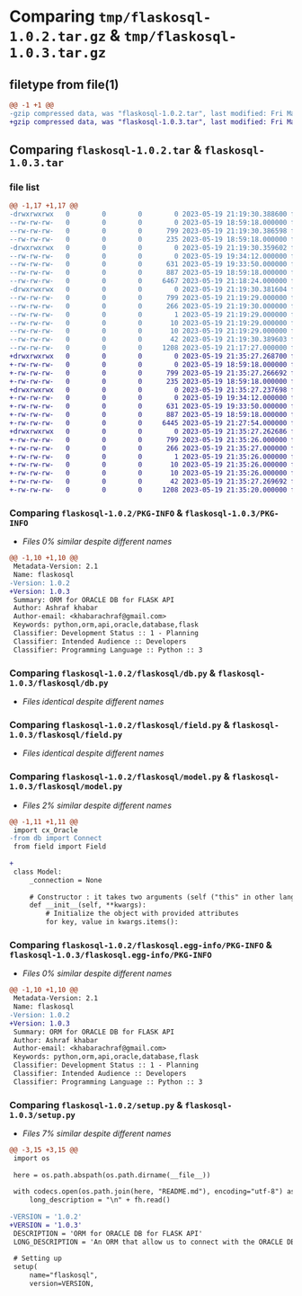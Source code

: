 # Comparing `tmp/flaskosql-1.0.2.tar.gz` & `tmp/flaskosql-1.0.3.tar.gz`

## filetype from file(1)

```diff
@@ -1 +1 @@
-gzip compressed data, was "flaskosql-1.0.2.tar", last modified: Fri May 19 21:19:30 2023, max compression
+gzip compressed data, was "flaskosql-1.0.3.tar", last modified: Fri May 19 21:35:27 2023, max compression
```

## Comparing `flaskosql-1.0.2.tar` & `flaskosql-1.0.3.tar`

### file list

```diff
@@ -1,17 +1,17 @@
-drwxrwxrwx   0        0        0        0 2023-05-19 21:19:30.388600 flaskosql-1.0.2/
--rw-rw-rw-   0        0        0        0 2023-05-19 18:59:18.000000 flaskosql-1.0.2/LICENSE
--rw-rw-rw-   0        0        0      799 2023-05-19 21:19:30.386598 flaskosql-1.0.2/PKG-INFO
--rw-rw-rw-   0        0        0      235 2023-05-19 18:59:18.000000 flaskosql-1.0.2/README.md
-drwxrwxrwx   0        0        0        0 2023-05-19 21:19:30.359602 flaskosql-1.0.2/flaskosql/
--rw-rw-rw-   0        0        0        0 2023-05-19 19:34:12.000000 flaskosql-1.0.2/flaskosql/__init__.py
--rw-rw-rw-   0        0        0      631 2023-05-19 19:33:50.000000 flaskosql-1.0.2/flaskosql/db.py
--rw-rw-rw-   0        0        0      887 2023-05-19 18:59:18.000000 flaskosql-1.0.2/flaskosql/field.py
--rw-rw-rw-   0        0        0     6467 2023-05-19 21:18:24.000000 flaskosql-1.0.2/flaskosql/model.py
-drwxrwxrwx   0        0        0        0 2023-05-19 21:19:30.381604 flaskosql-1.0.2/flaskosql.egg-info/
--rw-rw-rw-   0        0        0      799 2023-05-19 21:19:29.000000 flaskosql-1.0.2/flaskosql.egg-info/PKG-INFO
--rw-rw-rw-   0        0        0      266 2023-05-19 21:19:30.000000 flaskosql-1.0.2/flaskosql.egg-info/SOURCES.txt
--rw-rw-rw-   0        0        0        1 2023-05-19 21:19:29.000000 flaskosql-1.0.2/flaskosql.egg-info/dependency_links.txt
--rw-rw-rw-   0        0        0       10 2023-05-19 21:19:29.000000 flaskosql-1.0.2/flaskosql.egg-info/requires.txt
--rw-rw-rw-   0        0        0       10 2023-05-19 21:19:29.000000 flaskosql-1.0.2/flaskosql.egg-info/top_level.txt
--rw-rw-rw-   0        0        0       42 2023-05-19 21:19:30.389603 flaskosql-1.0.2/setup.cfg
--rw-rw-rw-   0        0        0     1208 2023-05-19 21:17:27.000000 flaskosql-1.0.2/setup.py
+drwxrwxrwx   0        0        0        0 2023-05-19 21:35:27.268700 flaskosql-1.0.3/
+-rw-rw-rw-   0        0        0        0 2023-05-19 18:59:18.000000 flaskosql-1.0.3/LICENSE
+-rw-rw-rw-   0        0        0      799 2023-05-19 21:35:27.266692 flaskosql-1.0.3/PKG-INFO
+-rw-rw-rw-   0        0        0      235 2023-05-19 18:59:18.000000 flaskosql-1.0.3/README.md
+drwxrwxrwx   0        0        0        0 2023-05-19 21:35:27.237698 flaskosql-1.0.3/flaskosql/
+-rw-rw-rw-   0        0        0        0 2023-05-19 19:34:12.000000 flaskosql-1.0.3/flaskosql/__init__.py
+-rw-rw-rw-   0        0        0      631 2023-05-19 19:33:50.000000 flaskosql-1.0.3/flaskosql/db.py
+-rw-rw-rw-   0        0        0      887 2023-05-19 18:59:18.000000 flaskosql-1.0.3/flaskosql/field.py
+-rw-rw-rw-   0        0        0     6445 2023-05-19 21:27:54.000000 flaskosql-1.0.3/flaskosql/model.py
+drwxrwxrwx   0        0        0        0 2023-05-19 21:35:27.262686 flaskosql-1.0.3/flaskosql.egg-info/
+-rw-rw-rw-   0        0        0      799 2023-05-19 21:35:26.000000 flaskosql-1.0.3/flaskosql.egg-info/PKG-INFO
+-rw-rw-rw-   0        0        0      266 2023-05-19 21:35:27.000000 flaskosql-1.0.3/flaskosql.egg-info/SOURCES.txt
+-rw-rw-rw-   0        0        0        1 2023-05-19 21:35:26.000000 flaskosql-1.0.3/flaskosql.egg-info/dependency_links.txt
+-rw-rw-rw-   0        0        0       10 2023-05-19 21:35:26.000000 flaskosql-1.0.3/flaskosql.egg-info/requires.txt
+-rw-rw-rw-   0        0        0       10 2023-05-19 21:35:26.000000 flaskosql-1.0.3/flaskosql.egg-info/top_level.txt
+-rw-rw-rw-   0        0        0       42 2023-05-19 21:35:27.269692 flaskosql-1.0.3/setup.cfg
+-rw-rw-rw-   0        0        0     1208 2023-05-19 21:35:20.000000 flaskosql-1.0.3/setup.py
```

### Comparing `flaskosql-1.0.2/PKG-INFO` & `flaskosql-1.0.3/PKG-INFO`

 * *Files 0% similar despite different names*

```diff
@@ -1,10 +1,10 @@
 Metadata-Version: 2.1
 Name: flaskosql
-Version: 1.0.2
+Version: 1.0.3
 Summary: ORM for ORACLE DB for FLASK API
 Author: Ashraf khabar
 Author-email: <khabarachraf@gmail.com>
 Keywords: python,orm,api,oracle,database,flask
 Classifier: Development Status :: 1 - Planning
 Classifier: Intended Audience :: Developers
 Classifier: Programming Language :: Python :: 3
```

### Comparing `flaskosql-1.0.2/flaskosql/db.py` & `flaskosql-1.0.3/flaskosql/db.py`

 * *Files identical despite different names*

### Comparing `flaskosql-1.0.2/flaskosql/field.py` & `flaskosql-1.0.3/flaskosql/field.py`

 * *Files identical despite different names*

### Comparing `flaskosql-1.0.2/flaskosql/model.py` & `flaskosql-1.0.3/flaskosql/model.py`

 * *Files 2% similar despite different names*

```diff
@@ -1,11 +1,11 @@
 import cx_Oracle
-from db import Connect
 from field import Field
 
+
 class Model:
     _connection = None
     
     # Constructor : it takes two arguments (self ("this" in other languages and *kwargs wich can be translated to string of values))
     def __init__(self, **kwargs):
         # Initialize the object with provided attributes
         for key, value in kwargs.items():
```

### Comparing `flaskosql-1.0.2/flaskosql.egg-info/PKG-INFO` & `flaskosql-1.0.3/flaskosql.egg-info/PKG-INFO`

 * *Files 0% similar despite different names*

```diff
@@ -1,10 +1,10 @@
 Metadata-Version: 2.1
 Name: flaskosql
-Version: 1.0.2
+Version: 1.0.3
 Summary: ORM for ORACLE DB for FLASK API
 Author: Ashraf khabar
 Author-email: <khabarachraf@gmail.com>
 Keywords: python,orm,api,oracle,database,flask
 Classifier: Development Status :: 1 - Planning
 Classifier: Intended Audience :: Developers
 Classifier: Programming Language :: Python :: 3
```

### Comparing `flaskosql-1.0.2/setup.py` & `flaskosql-1.0.3/setup.py`

 * *Files 7% similar despite different names*

```diff
@@ -3,15 +3,15 @@
 import os
 
 here = os.path.abspath(os.path.dirname(__file__))
 
 with codecs.open(os.path.join(here, "README.md"), encoding="utf-8") as fh:
     long_description = "\n" + fh.read()
 
-VERSION = '1.0.2'
+VERSION = '1.0.3'
 DESCRIPTION = 'ORM for ORACLE DB for FLASK API'
 LONG_DESCRIPTION = 'An ORM that allow us to connect with the ORACLE DB using OOP concept, plus the interaction with the database in order to create a rest API using FLASK framwork '
 
 # Setting up
 setup(
     name="flaskosql",
     version=VERSION,
```

